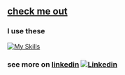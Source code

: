## [check me out](https://www.wayleem.com/)

### I use these

[![My Skills](https://skillicons.dev/icons?i=ts,react,svelte,tailwind,nodejs,neovim,linux)](https://skillicons.dev)

### see more on [linkedin](https://www.linkedin.com/in/will-huang2/) [![Linkedin](https://i.stack.imgur.com/gVE0j.png)](https://www.linkedin.com/)

